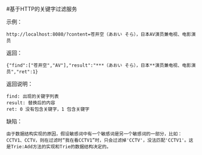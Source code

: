 #基于HTTP的关键字过滤服务

示例：

	http://localhost:8080/?content=苍井空（あおい そら），日本AV演员兼电视、电影演员

返回：

	{"find":["苍井空","AV"],"result":"***（あおい そら），日本**演员兼电视、电影演员","ret":1}

返回说明：

	find: 出现的关键字列表
	result: 替换后的内容
	ret: 0 没有包含关键字，1 包含关键字

缺陷：

	由于数据结构实现的原因，假设敏感词中有一个敏感词是另一个敏感词的一部分，比如：CCTV1、CCTV，则在过滤时“我在看CCTV1”时，只会过滤掉'CCTV'，没法匹配'CCTV1'。这是Trie:Add方法的实现和Trie的数据结构决定的。
